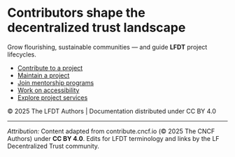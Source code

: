 # Contributors shape the decentralized trust landscape

Grow flourishing, sustainable communities — and guide **LFDT** project lifecycles.

- [Contribute to a project](contributors/index.md)
- [Maintain a project](maintainers/index.md)
- [Join mentorship programs](resources/mentoring/index.md)
- [Work on accessibility](resources/accessibility/index.md)
- [Explore project services](resources/project-services/index.md)

© 2025 The LFDT Authors | Documentation distributed under CC BY 4.0


---
*Attribution:* Content adapted from contribute.cncf.io (© 2025 The CNCF Authors) under **CC BY 4.0**. 
Edits for LFDT terminology and links by the LF Decentralized Trust community.

